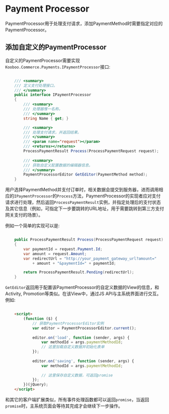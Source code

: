 # Payment Processor #

PaymentProcessor用于处理支付请求，添加PaymentMethod时需要指定对应的PaymentProcessor。

## 添加自定义的PaymentProcessor ##

自定义的PaymentProcessor需要实现`Kooboo.Commerce.Payments.IPaymentProcessor`接口:

```csharp

    /// <summary>
    /// 定义支付处理接口。
    /// </summary>
    public interface IPaymentProcessor
    {
        /// <summary>
        /// 处理器惟一名称。
        /// </summary>
        string Name { get; }

        /// <summary>
        /// 处理支付请求，并返回结果。
        /// </summary>
        /// <param name="request"></param>
        /// <returns></returns>
        ProcessPaymentResult Process(ProcessPaymentRequest request);
        
        /// <summary>
        /// 获取自定义配置数据的编辑器信息。
        /// </summary>
        PaymentProcessorEditor GetEditor(PaymentMethod method);
    }

```

用户选择PaymentMethod并支付订单时，相关数据会提交到服务器，进而调用相应的`IPaymentProcessor`的`Process`方法，PaymentProcessor的实现者应对支付请求进行处理，然后返回`ProcessPaymentResult`实例，并指定处理后的支付状态及其它信息（例如，可指定下一步要跳转的URL地址，用于需要跳转到第三方支付网关支付的场景）。

例如一个简单的实现可以是:

```csharp

	public ProcessPaymentResult Process(ProcessPaymentRequest request)
	{
		var paymentId = request.Payment.Id;
		var amount = request.Amount;
		var redirectUrl = "http://your_payment_gateway_url?amount=" 
			+ amount + "&paymentId=" + paymentId;

		return ProcessPaymentResult.Pending(redirectUrl);
	}

```

`GetEditor`返回用于配置该PaymentProcessor的自定义数据的View的信息，和Activity, Promotion等类似。在该View中，通过JS API与主系统界面进行交互。例如:

```html

	<script>
	    (function ($) {
			// 获取PaymentProcessorEditor实例
	        var editor = PaymentProcessorEditor.current();
	
	        editor.on('load', function (sender, args) {
	            var methodId = args.paymentMethodId;
				// 这里加载自定义数据并初始化表单
	        });
	
	        editor.on('saving', function (sender, args) {
	            var methodId = args.paymentMethodId;
	
				// 这里保存自定义数据，可返回promise
	        });
	    })(jQuery);
	</script>

```

和其它的客户端扩展类似，所有事件处理函数都可以返回`promise`，当返回`promise`时，主系统页面会等待其完成才会继续下一步操作。